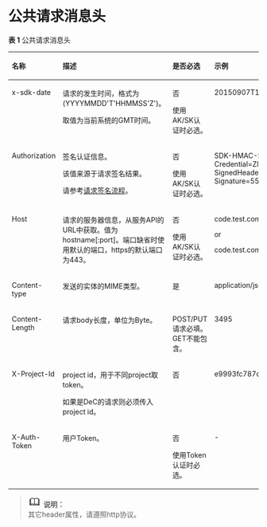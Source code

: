 # 公共请求消息头<a name="functiongraph_06_0310"></a>

**表 1**  公共请求消息头

<a name="table50223649"></a>
<table><thead align="left"><tr id="row8612359"><th class="cellrowborder" valign="top" width="19.59%" id="mcps1.2.5.1.1"><p id="p26512460"><a name="p26512460"></a><a name="p26512460"></a>名称</p>
</th>
<th class="cellrowborder" valign="top" width="26.8%" id="mcps1.2.5.1.2"><p id="p25666"><a name="p25666"></a><a name="p25666"></a>描述</p>
</th>
<th class="cellrowborder" valign="top" width="19.59%" id="mcps1.2.5.1.3"><p id="p2078992"><a name="p2078992"></a><a name="p2078992"></a>是否必选</p>
</th>
<th class="cellrowborder" valign="top" width="34.02%" id="mcps1.2.5.1.4"><p id="p34180703"><a name="p34180703"></a><a name="p34180703"></a>示例</p>
</th>
</tr>
</thead>
<tbody><tr id="row17173591"><td class="cellrowborder" valign="top" width="19.59%" headers="mcps1.2.5.1.1 "><p id="p48883615"><a name="p48883615"></a><a name="p48883615"></a>x-sdk-date</p>
</td>
<td class="cellrowborder" valign="top" width="26.8%" headers="mcps1.2.5.1.2 "><p id="p149855"><a name="p149855"></a><a name="p149855"></a>请求的发生时间，格式为(YYYYMMDD'T'HHMMSS'Z')。</p>
<p id="p1348700"><a name="p1348700"></a><a name="p1348700"></a>取值为当前系统的GMT时间。</p>
</td>
<td class="cellrowborder" valign="top" width="19.59%" headers="mcps1.2.5.1.3 "><p id="p42135876"><a name="p42135876"></a><a name="p42135876"></a>否</p>
<p id="p43678569"><a name="p43678569"></a><a name="p43678569"></a>使用AK/SK认证时必选。</p>
</td>
<td class="cellrowborder" valign="top" width="34.02%" headers="mcps1.2.5.1.4 "><p id="p48303235"><a name="p48303235"></a><a name="p48303235"></a>20150907T101459Z</p>
</td>
</tr>
<tr id="row32075938"><td class="cellrowborder" valign="top" width="19.59%" headers="mcps1.2.5.1.1 "><p id="p48014184"><a name="p48014184"></a><a name="p48014184"></a>Authorization</p>
</td>
<td class="cellrowborder" valign="top" width="26.8%" headers="mcps1.2.5.1.2 "><p id="p63943666"><a name="p63943666"></a><a name="p63943666"></a>签名认证信息。</p>
<p id="p38622084"><a name="p38622084"></a><a name="p38622084"></a>该值来源于请求签名结果。</p>
<p id="p12054440"><a name="p12054440"></a><a name="p12054440"></a>请参考<a href="获取请求认证.md#section129551318154010">请求签名流程</a>。</p>
</td>
<td class="cellrowborder" valign="top" width="19.59%" headers="mcps1.2.5.1.3 "><p id="p63535124"><a name="p63535124"></a><a name="p63535124"></a>否</p>
<p id="p34945211"><a name="p34945211"></a><a name="p34945211"></a>使用AK/SK认证时必选。</p>
</td>
<td class="cellrowborder" valign="top" width="34.02%" headers="mcps1.2.5.1.4 "><p id="p11989863"><a name="p11989863"></a><a name="p11989863"></a>SDK-HMAC-SHA256 Credential=ZIRRKMTWPTQFQI1WKNKB/20150907//ec2/sdk_request, SignedHeaders=content-type;host;x-sdk-date, Signature=55741b610f3c9fa3ae40b5a8021ebf7ebc2a28a603fc62d25cb3bfe6608e1994</p>
</td>
</tr>
<tr id="row40799911"><td class="cellrowborder" valign="top" width="19.59%" headers="mcps1.2.5.1.1 "><p id="p16458469"><a name="p16458469"></a><a name="p16458469"></a>Host</p>
</td>
<td class="cellrowborder" valign="top" width="26.8%" headers="mcps1.2.5.1.2 "><p id="p58067579"><a name="p58067579"></a><a name="p58067579"></a>请求的服务器信息，从服务API的URL中获取。值为hostname[:port]。端口缺省时使用默认的端口，https的默认端口为443。</p>
</td>
<td class="cellrowborder" valign="top" width="19.59%" headers="mcps1.2.5.1.3 "><p id="p5853458"><a name="p5853458"></a><a name="p5853458"></a>否</p>
<p id="p52681125"><a name="p52681125"></a><a name="p52681125"></a>使用AK/SK认证时必选。</p>
</td>
<td class="cellrowborder" valign="top" width="34.02%" headers="mcps1.2.5.1.4 "><p id="p39312736"><a name="p39312736"></a><a name="p39312736"></a>code.test.com</p>
<p id="p18270305"><a name="p18270305"></a><a name="p18270305"></a>or</p>
<p id="p30215023"><a name="p30215023"></a><a name="p30215023"></a>code.test.com:443</p>
</td>
</tr>
<tr id="row3499754"><td class="cellrowborder" valign="top" width="19.59%" headers="mcps1.2.5.1.1 "><p id="p15044627"><a name="p15044627"></a><a name="p15044627"></a>Content-type</p>
</td>
<td class="cellrowborder" valign="top" width="26.8%" headers="mcps1.2.5.1.2 "><p id="p10655236"><a name="p10655236"></a><a name="p10655236"></a>发送的实体的MIME类型。</p>
</td>
<td class="cellrowborder" valign="top" width="19.59%" headers="mcps1.2.5.1.3 "><p id="p57767782"><a name="p57767782"></a><a name="p57767782"></a>是</p>
</td>
<td class="cellrowborder" valign="top" width="34.02%" headers="mcps1.2.5.1.4 "><p id="p48678752"><a name="p48678752"></a><a name="p48678752"></a>application/json</p>
</td>
</tr>
<tr id="row35455590"><td class="cellrowborder" valign="top" width="19.59%" headers="mcps1.2.5.1.1 "><p id="p53330552"><a name="p53330552"></a><a name="p53330552"></a>Content-Length</p>
</td>
<td class="cellrowborder" valign="top" width="26.8%" headers="mcps1.2.5.1.2 "><p id="p24807479"><a name="p24807479"></a><a name="p24807479"></a>请求body长度，单位为Byte。</p>
</td>
<td class="cellrowborder" valign="top" width="19.59%" headers="mcps1.2.5.1.3 "><p id="p63248778"><a name="p63248778"></a><a name="p63248778"></a>POST/PUT请求必填。 GET不能包含。</p>
</td>
<td class="cellrowborder" valign="top" width="34.02%" headers="mcps1.2.5.1.4 "><p id="p22877402"><a name="p22877402"></a><a name="p22877402"></a>3495</p>
</td>
</tr>
<tr id="row4570028"><td class="cellrowborder" valign="top" width="19.59%" headers="mcps1.2.5.1.1 "><p id="p34627969"><a name="p34627969"></a><a name="p34627969"></a>X-Project-Id</p>
</td>
<td class="cellrowborder" valign="top" width="26.8%" headers="mcps1.2.5.1.2 "><p id="p53402119"><a name="p53402119"></a><a name="p53402119"></a>project id，用于不同project取token。</p>
<p id="p10857028"><a name="p10857028"></a><a name="p10857028"></a>如果是DeC的请求则必须传入project id。</p>
</td>
<td class="cellrowborder" valign="top" width="19.59%" headers="mcps1.2.5.1.3 "><p id="p7004053"><a name="p7004053"></a><a name="p7004053"></a>否</p>
</td>
<td class="cellrowborder" valign="top" width="34.02%" headers="mcps1.2.5.1.4 "><p id="p30457452"><a name="p30457452"></a><a name="p30457452"></a>e9993fc787d94b6c886cbaa340f9c0f4</p>
</td>
</tr>
<tr id="row5681612"><td class="cellrowborder" valign="top" width="19.59%" headers="mcps1.2.5.1.1 "><p id="p57557412"><a name="p57557412"></a><a name="p57557412"></a>X-Auth-Token</p>
</td>
<td class="cellrowborder" valign="top" width="26.8%" headers="mcps1.2.5.1.2 "><p id="p31638772"><a name="p31638772"></a><a name="p31638772"></a>用户Token。</p>
</td>
<td class="cellrowborder" valign="top" width="19.59%" headers="mcps1.2.5.1.3 "><p id="p12603749"><a name="p12603749"></a><a name="p12603749"></a>否</p>
<p id="p46324881"><a name="p46324881"></a><a name="p46324881"></a>使用Token认证时必选。</p>
</td>
<td class="cellrowborder" valign="top" width="34.02%" headers="mcps1.2.5.1.4 "><p id="p61327894"><a name="p61327894"></a><a name="p61327894"></a>-</p>
</td>
</tr>
</tbody>
</table>

>![](public_sys-resources/icon-note.gif) **说明：**   
>其它header属性，请遵照http协议。  

